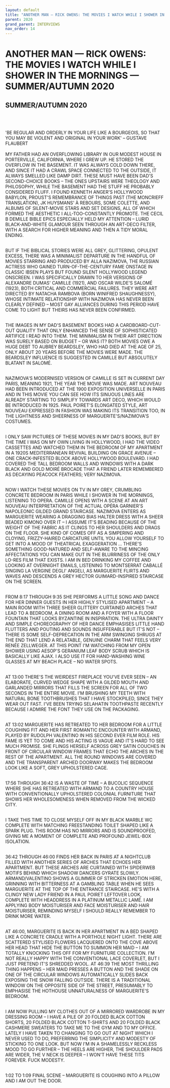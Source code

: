 ```yaml
---
layout: default
title: "ANOTHER MAN — RICK OWENS: THE MOVIES I WATCH WHILE I SHOWER IN THE MORNINGS — SUMMER/AUTUMN 2020"
parent: 2020
grand_parent: INTERVIEWS
nav_order: 14
---
```


# ANOTHER MAN — RICK OWENS: THE MOVIES I WATCH WHILE I SHOWER IN THE MORNINGS — SUMMER/AUTUMN 2020
## SUMMER/AUTUMN 2020

<br><br></p>
<p>'BE REGULAR AND ORDERLY IN YOUR LIFE LIKE A BOURGEOIS, SO THAT YOU MAY BE VIOLENT AND ORIGINAL IN YOUR WORK' – GUSTAVE FLAUBERT
<br><br>
MY FATHER HAD AN OVERFLOWING LIBRARY IN OUR MODEST HOUSE IN PORTERVILLE, CALIFORNIA, WHERE I GREW UP. HE STORED THE OVERFLOW IN THE BASEMENT. IT WAS ALWAYS COLD DOWN THERE, AND SINCE IT HAD A CRAWL SPACE CONNECTED TO THE OUTSIDE, IT ALWAYS SMELLED LIKE DAMP DIRT. THESE MUST HAVE BEEN DAD'S SECOND-CHOICE BOOKS – THE ONES UPSTAIRS WERE THEOLOGY AND PHILOSOPHY, WHILE THE BASEMENT HAD THE STUFF HE PROBABLY CONSIDERED FLUFF. I FOUND KENNETH ANGER'S HOLLYWOOD BABYLON, PROUST'S REMEMBRANCE OF THINGS PAST (THE MONCRIEFF TRANSLATION), JK HUYSMANS' À REBOURS, SOME COLETTE, AND ALBUMS OF SILENT-MOVIE STARS AND SET DESIGNS, ALL OF WHICH FORMED THE AESTHETIC I ALL-TOO-CONSTANTLY PROMOTE. THE CECIL B DEMILLE BIBLE EPICS ESPECIALLY HELD MY ATTENTION – LURID BLACK-AND-WHITE GLAMOUR SEEN THROUGH AN ART-DECO FILTER, WITH A SEARCH FOR HIGHER MEANING AND THEN A TIDY MORAL ENDING.
<br><br></p>
<p>BUT IF THE BIBLICAL STORIES WERE ALL GREY, GLITTERING, OPULENT EXCESS, THERE WAS A MINIMALIST DEPARTURE IN THE HANDFUL OF MOVIES STARRING AND PRODUCED BY ALLA NAZIMOVA, THE RUSSIAN ACTRESS WHO GAINED TURN-OF-THE-CENTURY FAME ONSTAGE IN CLASSIC IBSEN PLAYS BUT FOUND SILENT HOLLYWOOD LEGEND ONSCREEN. I WAS SPECIFICALLY DRAWN TO HER VERSIONS OF ALEXANDRE DUMAS' CAMILLE (1921), AND OSCAR WILDE'S SALOMÉ (1923), BOTH CRITICAL AND COMMERCIAL FAILURES. THEY WERE ART DIRECTED BY NATACHA RAMBOVA (BORN WINIFRED SHAUGHNESSY), WHOSE INTIMATE RELATIONSHIP WITH NAZIMOVA HAS NEVER BEEN CLEARLY DEFINED – MOST GAY ALLIANCES DURING THIS PERIOD HAVE COME TO LIGHT BUT THEIRS HAS NEVER BEEN CONFIRMED.
<br><br></p>
<p>THE IMAGES IN MY DAD'S BASEMENT BOOKS HAD A CARDBOARD-CUT-OUT QUALITY THAT ONLY ENHANCED THE SENSE OF SOPHISTICATED ARTIFICE I READ INTO THEM. THE MINIMALISM IN THEIR ART DIRECTION WAS SURELY BASED ON BUDGET – OR WAS IT? BOTH MOVIES OWE A HUGE DEBT TO AUBREY BEARDSLEY, WHO HAD DIED AT THE AGE OF 25, ONLY ABOUT 20 YEARS BEFORE THE MOVIES WERE MADE. THE BEARDSLEY INFLUENCE IS SUGGESTED IN CAMILLE BUT ABSOLUTELY BLATANT IN SALOMÉ.
<br><br></p>
<p>NAZIMOVA'S MODERNISED VERSION OF CAMILLE IS SET IN CURRENT DAY PARIS, MEANING 1921, THE YEAR THE MOVIE WAS MADE. ART NOUVEAU HAD BEEN INTRODUCED AT THE 1900 EXPOSITION UNIVERSELLE IN PARIS AND IN THIS MOVIE YOU CAN SEE HOW ITS SINUOUS LINES ARE ALREADY STARTING TO SIMPLIFY TOWARDS ART DECO, WHICH WOULD BE INTRODUCED IN 1925. PAUL POIRET'S ELONGATED STYLE, ART NOUVEAU EXPRESSED IN FASHION WAS MAKING ITS TRANSITION TOO, IN THE LIGHTNESS AND SHEERNESS OF MARGUERITE'S/NAZIMOVA'S COSTUMES.
<br><br></p>
<p>I ONLY SAW PICTURES OF THESE MOVIES IN MY DAD'S BOOKS, BUT BY THE TIME I WAS ON MY OWN LIVING IN HOLLYWOOD, I HAD THE VIDEO CASSETTES AND WATCHED THEM IN THE BEDROOM OF MY APARTMENT IN A 1920S MEDITERRANEAN REVIVAL BUILDING ON GRACE AVENUE – ONE CRACK-INFESTED BLOCK ABOVE HOLLYWOOD BOULEVARD. I HAD COVERED THE TALL BEDROOM WALLS AND WINDOWS WITH A DARK BLACK AND GOLD MOIRÉ BROCADE THAT A FRIEND LATER REMEMBERED AS DECAYING PEACOCK FEATHERS; VERY NAZIMOVA.
<br><br></p>
<p>NOW I WATCH THESE MOVIES ON TV IN MY GREY, CRUMBLING CONCRETE BEDROOM IN PARIS WHILE I SHOWER IN THE MORNINGS, LISTENING TO OPERA. CAMILLE OPENS WITH A SCENE AT AN ART NOUVEAU INTERPRETATION OF THE ACTUAL OPÉRA GARNIER'S NAPOLEONIC GILDED GRAND STAIRCASE. NAZIMOVA ENTERS AS MARGUERITE WEARING A DRAGGING BIAS HALTER DRESS WITH A SHEER BEADED KIMONO OVER IT – I ASSUME IT'S BEADING BECAUSE OF THE WEIGHT OF THE FABRIC AS IT CLINGS TO HER SHOULDERS AND DRAGS ON THE FLOOR. SHE KIND OF COMES OFF AS A SIMPERING AND CLOYING, FRIZZY-HAIRED CARICATURE UNTIL YOU ALLOW YOURSELF TO GET INTO A MOOD OF THEATRICAL EXAGGERATION ... THERE'S SOMETHING GOOD-NATURED AND SELF-AWARE TO THE MINCING AFFECTATIONS YOU CAN MAKE OUT IN THE BLURRINESS OF THE ONLY LO-RES FILM THAT EXISTS. I AM IN BED DRINKING MY COFFEE AND LOOKING AT OVERNIGHT EMAILS, LISTENING TO MONTSERRAT CABALLÉ SINGING LA VERGINE DEGLI' ANGELI, AS MARGUERITE FLIRTS AND WAVES AND DESCENDS A GREY HECTOR GUIMARD-INSPIRED STAIRCASE ON THE SCREEN.
<br><br></p>
<p>FROM 8:17 THROUGH 9:35 SHE PERFORMS A LITTLE SONG AND DANCE FOR HER DINNER GUESTS IN HER HIGHLY STYLISED APARTMENT – A MAIN ROOM WITH THREE SHEER GLITTERY CURTAINED ARCHES THAT LEAD TO A BEDROOM, A DINING ROOM AND A FOYER WITH A FLOOR FOUNTAIN THAT LOOKS BYZANTINE IN INSPIRATION. THE ULTRA DAINTY AND SIMPLE CHOREOGRAPHY OF HER DANCE EMPHASISES LITTLE HAND FLUTTERS AND POUTING AND SOUNDS INSUFFERABLE BUT IT'S NOT – THERE IS SOME SELF-DEPRECATION IN THE ARM SWINGING SHRUGS AT THE END THAT LEND A RELATABLE, GENUINE CHARM THAT FEELS VERY RENÉE ZELLWEGER. AT THIS POINT I'M WATCHING FROM MY OPEN SHOWER USING AESOP'S GERANIUM LEAF BODY SCRUB WHICH IS BASICALLY LIKE AJAX. I ALSO USE IT FOR HAND-WASHING WINE GLASSES AT MY BEACH PLACE – NO WATER SPOTS.
<br><br></p>
<p>AT 13:00 THERE'S THE WEIRDEST FIREPLACE YOU'VE EVER SEEN – AN ELABORATE, CURVED WEDGE SHAPE WITH A GILDED MOUTH AND GARLANDED MIRRORS THAT FILLS THE SCREEN FOR ALL OF TWO SECONDS IN THE ENTIRE MOVIE. I'M BRUSHING MY TEETH WITH NATURAL BONE TOOTHBRUSHES THAT I HAVE STOCKPILED, SINCE THEY WEAR OUT FAST. I'VE BEEN TRYING SELAHATIN TOOTHPASTE RECENTLY BECAUSE I ADMIRE THE FONT THEY USE ON THE PACKAGING.
<br><br></p>
<p>AT 13:02 MARGUERITE HAS RETREATED TO HER BEDROOM FOR A LITTLE COUGHING FIT AND HER FIRST ROMANTIC ENCOUNTER WITH ARMAND, PLAYED BY RUDOLPH VALENTINO IN HIS SECOND EVER FILM ROLE. HIS FAME IS YET TO COME AND HIS ACTING IS VAGUE AND IT'S HARD TO SEE MUCH PROMISE. SHE FLINGS HERSELF ACROSS GREY SATIN COUCHES IN FRONT OF CIRCULAR WINDOW FRAMES THAT ECHO THE ARCHES IN THE REST OF THE APARTMENT. ALL THE ROUND WINDOWS ARE COVERED AND THE TRANSPARENT ARCHED DOORWAY MAKES THE BEDROOM LOOK LIKE A SOFT, GREY UPHOLSTERED CAGE.
<br><br></p>
<p>17:56 THROUGH 36:42 IS A WASTE OF TIME – A BUCOLIC SEQUENCE WHERE SHE HAS RETREATED WITH ARMAND TO A COUNTRY HOUSE WITH CONVENTIONALLY UPHOLSTERED COLONIAL FURNITURE THAT SHOWS HER WHOLESOMENESS WHEN REMOVED FROM THE WICKED CITY.
<br><br></p>
<p>I TAKE THIS TIME TO CLOSE MYSELF OFF IN MY BLACK MARBLE WC COMPLETE WITH MATCHING FREESTANDING TOILET SHAPED LIKE A SPARK PLUG. THIS ROOM HAS NO MIRRORS AND IS SOUNDPROOFED, GIVING ME A MOMENT OF COMPLETE AND PROFOUND JEWEL-BOX ISOLATION.
<br><br></p>
<p>36:42 THROUGH 46:00 FINDS HER BACK IN PARIS AT A NIGHTCLUB FILLED WITH ANOTHER SERIES OF ARCHES THAT ECHOES HER APARTMENT. BUT THESE ARCHES ARE CURTAINED WITH SPIDERWEB MOTIFS BEHIND WHICH SHADOW DANCERS GYRATE SLOWLY. ARMAND/VALENTINO SHOWS A GLIMMER OF STRICKEN EMOTION HERE, GRINNING WITH BITTERNESS AT A GAMBLING TABLE WHEN HE SEES MARGUERITE AT THE TOP OF THE ENTRANCE STAIRCASE. HE'S WITH A CLINGY NEW LADY FRIEND IN A PAUL POIRET LEFTOVER LOOK, COMPLETE WITH HEADDRESS IN A PLATINUM METALLIC LAMÉ. I AM APPLYING BODY MOISTURISER AND FACE MOISTURISER AND HAIR MOISTURISER, REMINDING MYSELF I SHOULD REALLY REMEMBER TO DRINK MORE WATER.
<br><br></p>
<p>AT 46:00, MARGUERITE IS BACK IN HER APARTMENT IN A BED SHAPED LIKE A CONCRETE CRADLE WITH A PORTHOLE NIGHT LIGHT. THERE ARE SCATTERED STYLISED FLOWERS LACQUERED ONTO THE COVE ABOVE HER HEAD THAT HIDE THE BUTTON TO SUMMON HER MAID – I AM TOTALLY KNOCKING THIS OFF FOR MY FURNITURE COLLECTION. I'M NOT REALLY HAPPY WITH THE CONVENTIONAL LACE COVERLET, BUT I JUST PRETEND IT'S SHREDDED WOOL. AT 46:39 THE MOST THRILLING THING HAPPENS – HER MAID PRESSES A BUTTON AND THE SHADE ON ONE OF THE CIRCULAR WINDOWS AUTOMATICALLY SLIDES BACK EXPOSING THE SNOW FALLING OUTSIDE. THERE IS A TRADITIONAL WINDOW ON THE OPPOSITE SIDE OF THE STREET, PRESUMABLY TO EMPHASISE THE HOTHOUSE UNNATURALNESS OF MARGUERITE'S BEDROOM.
<br><br></p>
<p>I AM NOW PULLING MY CLOTHES OUT OF A MIRRORED WARDROBE IN MY DRESSING ROOM – I HAVE A PILE OF 20 FOLDED BLACK COTTON SHORTS, 20 FOLDED BLACK COTTON T-SHIRTS AND 20 FOLDED BLACK CASHMERE SWEATERS TO TAKE ME TO THE GYM AND TO MY OFFICE. LATELY I HAVE TAKEN TO CHANGING TO GO OUT AT NIGHT WHICH I NEVER USED TO DO, PREFERRING THE SIMPLICITY AND MODESTY OF STICKING TO ONE LOOK. BUT NOW I'M IN A SHAMELESSLY RECKLESS MOOD TO GO FURTHER – THE HEELS ARE HIGHER, THE SHOULDER PADS ARE WIDER, THE V NECK IS DEEPER – I WON'T HAVE THESE TITS FOREVER. FUCK MODESTY.
<br><br></p>
<p>1:02 TO 1:09 FINAL SCENE – MARGUERITE IS COUGHING INTO A PILLOW AND I AM OUT THE DOOR.

